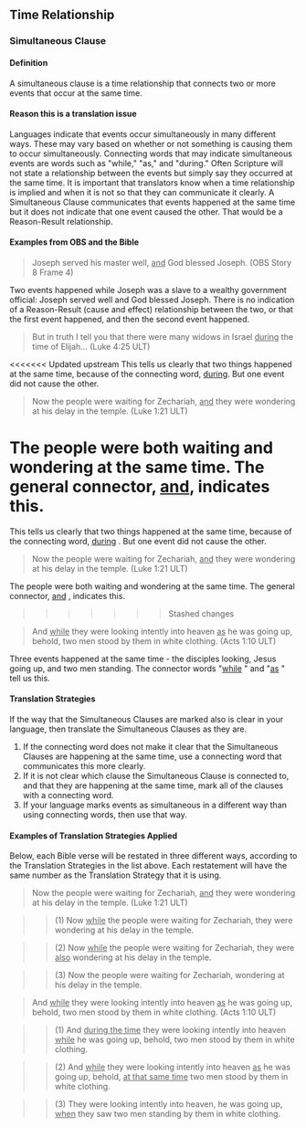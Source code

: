 ## Time Relationship

### Simultaneous Clause

#### Definition

A simultaneous clause is a time relationship that connects two or more events that occur at the same time.

#### Reason this is a translation issue

Languages indicate that events occur simultaneously in many different ways. These may vary based on whether or not something is causing them to occur simultaneously. Connecting words that may indicate simultaneous events are words such as "while," "as," and "during." Often Scripture will not state a relationship between the events but simply say they occurred at the same time. It is important that translators know when a time relationship is implied and when it is not so that they can communicate it clearly. A Simultaneous Clause communicates that events happened at the same time but it does not indicate that one event caused the other. That would be a Reason-Result relationship.

#### Examples from OBS and the Bible

> Joseph served his master well, <u>and</u> God blessed Joseph. (OBS Story 8 Frame 4)

Two events happened while Joseph was a slave to a wealthy government official: Joseph served well and God blessed Joseph. There is no indication of a Reason-Result (cause and effect) relationship between the two, or that the first event happened, and then the second event happened.

> But in truth I tell you that there were many widows in Israel <u>during</u> the time of Elijah… (Luke 4:25 ULT)

<<<<<<< Updated upstream
This tells us clearly that two things happened at the same time, because of the connecting word, <u>during</u>. But one event did not cause the other.  

> Now the people were waiting for Zechariah, <u>and</u> they were wondering at his delay in the temple. (Luke 1:21 ULT) 

The people were both waiting and wondering at the same time. The general connector, <u>and</u>, indicates this.
=======
This tells us clearly that two things happened at the same time, because of the connecting word, <u>during</u> . But one event did not cause the other.  

> Now the people were waiting for Zechariah, <u>and</u> they were wondering at his delay in the temple. (Luke 1:21 ULT) 

The people were both waiting and wondering at the same time. The general connector, <u>and</u> , indicates this.
>>>>>>> Stashed changes

> And <u>while</u> they were looking intently into heaven <u>as</u> he was going up, behold, two men stood by them in white clothing. (Acts 1:10 ULT)

Three events happened at the same time - the disciples looking, Jesus going up, and two men standing. The connector words "<u>while</u> " and "<u>as</u> " tell us this.

#### Translation Strategies

If the way that the Simultaneous Clauses are marked also is clear in your language, then translate the Simultaneous Clauses as they are.

1. If the connecting word does not make it clear that the Simultaneous Clauses are happening at the same time, use a connecting word that communicates this more clearly.
1. If it is not clear which clause the Simultaneous Clause is connected to, and that they are happening at the same time, mark all of the clauses with a connecting word.
1. If your language marks events as simultaneous in a different way than using connecting words, then use that way.

#### Examples of Translation Strategies Applied

Below, each Bible verse will be restated in three different ways, according to the Translation Strategies in the list above. Each restatement will have the same number as the Translation Strategy that it is using.

> Now the people were waiting for Zechariah, <u>and</u> they were wondering at his delay in the temple. (Luke 1:21 ULT) 

>> (1) Now <u>while</u> the people were waiting for Zechariah, they were wondering at his delay in the temple.

>> (2) Now <u>while</u> the people were waiting for Zechariah, they were <u>also</u> wondering at his delay in the temple.

>> (3) Now the people were waiting for Zechariah, wondering at his delay in the temple.

> And <u>while</u> they were looking intently into heaven <u>as</u> he was going up, behold, two men stood by them in white clothing. (Acts 1:10 ULT)

>> (1) And <u>during the time</u> they were looking intently into heaven <u>while</u> he was going up, behold, two men stood by them in white clothing. 

>> (2) And <u>while</u> they were looking intently into heaven <u>as</u> he was going up, behold, <u>at that same time</u> two men stood by them in white clothing. 

>> (3) They were looking intently into heaven, he was going up, <u>when</u> they saw two men standing by them in white clothing.
